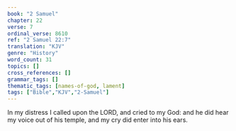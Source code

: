 ```yaml
---
book: "2 Samuel"
chapter: 22
verse: 7
ordinal_verse: 8610
ref: "2 Samuel 22:7"
translation: "KJV"
genre: "History"
word_count: 31
topics: []
cross_references: []
grammar_tags: []
thematic_tags: [names-of-god, lament]
tags: ["Bible","KJV","2-Samuel"]
---
```

In my distress I called upon the LORD, and cried to my God: and he did hear my voice out of his temple, and my cry did enter into his ears.
